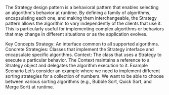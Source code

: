 
The Strategy design pattern is a behavioral pattern that enables selecting an algorithm's behavior at runtime. By defining a family of algorithms, encapsulating each one, and making them interchangeable, the Strategy pattern allows the algorithm to vary independently of the clients that use it. This is particularly useful for implementing complex algorithms or behaviors that may change in different situations or as the application evolves.

Key Concepts
Strategy: An interface common to all supported algorithms.
Concrete Strategies: Classes that implement the Strategy interface and encapsulate specific algorithms.
Context: The class that uses a Strategy to execute a particular behavior. The Context maintains a reference to a Strategy object and delegates the algorithm execution to it.
Example Scenario
Let’s consider an example where we need to implement different sorting strategies for a collection of numbers. We want to be able to choose between various sorting algorithms (e.g., Bubble Sort, Quick Sort, and Merge Sort) at runtime.